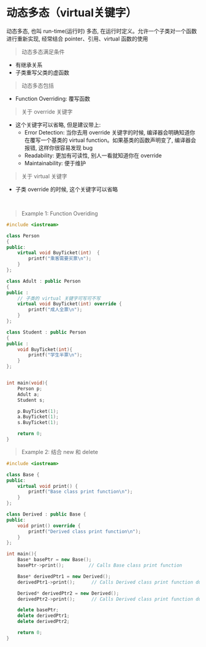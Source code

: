 

&emsp;
# 动态多态（virtual关键字）
动态多态, 也叫 run-time(运行时) 多态, 在运行时定义。允许一个子类对一个函数进行重新实现, 经常结合 pointer、引用、virtual 函数的使用

>动态多态满足条件
- 有继承关系
- 子类重写父类的虚函数

>动态多态包括
- Function Overriding: 覆写函数

>关于 override 关键字
- 这个关键字可以省略, 但是建议带上:
    - Error Detection: 当你去用 override 关键字的时候, 编译器会明确知道你在覆写一个基类的 virtual function。如果基类的函数声明变了, 编译器会报错, 这样你很容易发现 bug
    - Readability: 更加有可读性, 别人一看就知道你在 override
    - Maintainability: 便于维护
>关于 virtual 关键字
- 子类 override 的时候, 这个关键字可以省略

&emsp;
>Example 1: Function Overiding
```c++
#include <iostream>

class Person 
{
public:
    virtual void BuyTicket(int)  {   
        printf("乘客需要买票\n");
    }   
};

class Adult : public Person
{
public :
    // 子类的 virtual 关键字可写可不写
    virtual void BuyTicket(int) override {
        printf("成人全票\n");
    }
};

class Student : public Person
{
public :
    void BuyTicket(int){
        printf("学生半票\n");
    }
};


int main(void){
    Person p;
    Adult a;
    Student s;

    p.BuyTicket(1);
    a.BuyTicket(1);
    s.BuyTicket(1);

    return 0;
}
```


>Example 2: 结合 new 和 delete
```c++
#include <iostream>

class Base {
public:
    virtual void print() {
        printf("Base class print function\n");
    }
};

class Derived : public Base {
public:
    void print() override {
        printf("Derived class print function\n");
    }
};

int main(){
    Base* basePtr = new Base();
    basePtr->print();         // Calls Base class print function

    Base* derivedPtr1 = new Derived();
    derivedPtr1->print();      // Calls Derived class print function due to virtual keyword in base class

    Derived* derivedPtr2 = new Derived();
    derivedPtr2->print();      // Calls Derived class print function due to virtual keyword in base class

    delete basePtr;
    delete derivedPtr1;
    delete derivedPtr2;

    return 0;
}
```

